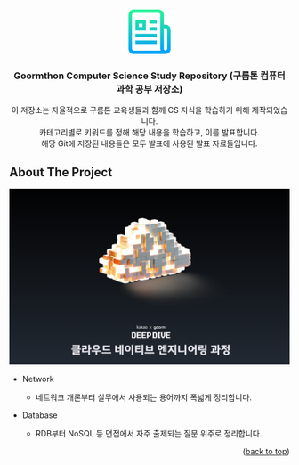 <!-- Improved compatibility of back to top link: See: https://github.com/othneildrew/Best-README-Template/pull/73 -->

<a id="readme-top"></a>
<!-- PROJECT LOGO -->
<br />
<div align="center">
  <a href="https://github.com/baobabnamu/goormthon">
    <img src="images/logo.png" alt="Logo" width="80" height="80">
  </a>

  <h3 align="center">Goormthon Computer Science Study Repository (구름톤 컴퓨터 과학 공부 저장소)</h3>

  <p align="center">
    이 저장소는 자율적으로 구름톤 교육생들과 함께 CS 지식을 학습하기 위해 제작되었습니다. <br />
    카테고리별로 키워드를 정해 해당 내용을 학습하고, 이를 발표합니다. <br />
    해당 Git에 저장된 내용들은 모두 발표에 사용된 발표 자료들입니다.  <br />

  </p>
</div>

<!-- ABOUT THE PROJECT -->
## About The Project

[![Product Name Screen Shot][product-screenshot]](https://iwantbaobab.tistory.com)

  - Network
    - 네트워크 개론부터 실무에서 사용되는 용어까지 폭넓게 정리합니다.
  
  - Database
    - RDB부터 NoSQL 등 면접에서 자주 출제되는 질문 위주로 정리합니다.
  
<p align="right">(<a href="#readme-top">back to top</a>)</p>

<!-- MARKDOWN LINKS & IMAGES -->
<!-- https://www.markdownguide.org/basic-syntax/#reference-style-links -->
[product-screenshot]: images/screenshot.png
